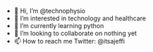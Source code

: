 - 👋 Hi, I’m @technophysio
- 👀 I’m interested in technology and healthcare
- 🌱 I’m currently learning python
- 💞️ I’m looking to collaborate on nothing yet
- 📫 How to reach me Twitter: @itsajeffi

<!---
technophysio/technophysio is a ✨ special ✨ repository because its `README.md` (this file) appears on your GitHub profile.
You can click the Preview link to take a look at your changes.
--->
